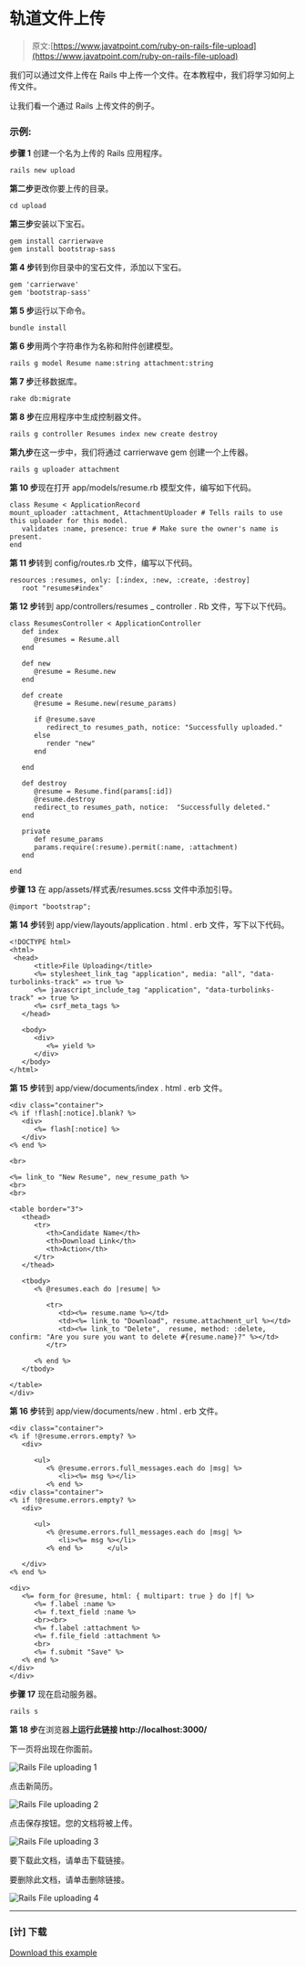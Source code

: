 # 轨道文件上传

> 原文:[https://www.javatpoint.com/ruby-on-rails-file-upload](https://www.javatpoint.com/ruby-on-rails-file-upload)

我们可以通过文件上传在 Rails 中上传一个文件。在本教程中，我们将学习如何上传文件。

让我们看一个通过 Rails 上传文件的例子。

### 示例:

**步骤 1** 创建一个名为上传的 Rails 应用程序。

```
rails new upload

```

**第二步**更改你要上传的目录。

```
cd upload

```

**第三步**安装以下宝石。

```
gem install carrierwave
gem install bootstrap-sass

```

**第 4 步**转到你目录中的宝石文件，添加以下宝石。

```
gem 'carrierwave' 
gem 'bootstrap-sass'

```

**第 5 步**运行以下命令。

```
bundle install

```

**第 6 步**用两个字符串作为名称和附件创建模型。

```
rails g model Resume name:string attachment:string

```

**第 7 步**迁移数据库。

```
rake db:migrate

```

**第 8 步**在应用程序中生成控制器文件。

```
rails g controller Resumes index new create destroy

```

**第九步**在这一步中，我们将通过 carrierwave gem 创建一个上传器。

```
rails g uploader attachment

```

**第 10 步**现在打开 app/models/resume.rb 模型文件，编写如下代码。

```
class Resume < ApplicationRecord 
mount_uploader :attachment, AttachmentUploader # Tells rails to use this uploader for this model. 
   validates :name, presence: true # Make sure the owner's name is present. 
end

```

**第 11 步**转到 config/routes.rb 文件，编写以下代码。

```
resources :resumes, only: [:index, :new, :create, :destroy] 
   root "resumes#index"

```

**第 12 步**转到 app/controllers/resumes _ controller . Rb 文件，写下以下代码。

```
class ResumesController < ApplicationController 
   def index 
      @resumes = Resume.all 
   end 

   def new 
      @resume = Resume.new 
   end 

   def create 
      @resume = Resume.new(resume_params) 

      if @resume.save 
         redirect_to resumes_path, notice: "Successfully uploaded." 
      else 
         render "new" 
      end 

   end 

   def destroy 
      @resume = Resume.find(params[:id]) 
      @resume.destroy 
      redirect_to resumes_path, notice:  "Successfully deleted." 
   end 

   private 
      def resume_params 
      params.require(:resume).permit(:name, :attachment) 
   end 

end

```

**步骤 13** 在 app/assets/样式表/resumes.scss 文件中添加引导。

```
@import "bootstrap";

```

**第 14 步**转到 app/view/layouts/application . html . erb 文件，写下以下代码。

```
<!DOCTYPE html> 
<html> 
 <head> 
      <title>File Uploading</title> 
      <%= stylesheet_link_tag "application", media: "all", "data-turbolinks-track" => true %> 
      <%= javascript_include_tag "application", "data-turbolinks-track" => true %> 
      <%= csrf_meta_tags %> 
   </head> 

   <body> 
      <div> 
         <%= yield %> 
      </div> 
   </body> 
</html>

```

**第 15 步**转到 app/view/documents/index . html . erb 文件。

```
<div class="container"> 
<% if !flash[:notice].blank? %> 
   <div> 
      <%= flash[:notice] %> 
   </div> 
<% end %> 

<br> 

<%= link_to "New Resume", new_resume_path %> 
<br> 
<br> 

<table border="3"> 
   <thead> 
      <tr> 
         <th>Candidate Name</th> 
         <th>Download Link</th> 
         <th>Action</th> 
      </tr> 
   </thead> 

   <tbody> 
      <% @resumes.each do |resume| %> 

         <tr> 
            <td><%= resume.name %></td> 
            <td><%= link_to "Download", resume.attachment_url %></td> 
            <td><%= link_to "Delete",  resume, method: :delete, confirm: "Are you sure you want to delete #{resume.name}?" %></td> 
         </tr> 

      <% end %> 
   </tbody> 

</table> 
</div>

```

**第 16 步**转到 app/view/documents/new . html . erb 文件。

```
<div class="container"> 
<% if !@resume.errors.empty? %> 
   <div> 

      <ul> 
         <% @resume.errors.full_messages.each do |msg| %> 
            <li><%= msg %></li> 
         <% end %> 
<div class="container"> 
<% if !@resume.errors.empty? %> 
   <div> 

      <ul> 
         <% @resume.errors.full_messages.each do |msg| %> 
            <li><%= msg %></li> 
         <% end %>      </ul> 

   </div> 
<% end %> 

<div> 
   <%= form_for @resume, html: { multipart: true } do |f| %> 
      <%= f.label :name %> 
      <%= f.text_field :name %> 
      <br><br> 
      <%= f.label :attachment %> 
      <%= f.file_field :attachment %> 
      <br> 
      <%= f.submit "Save" %> 
   <% end %> 
</div> 
</div>

```

**步骤 17** 现在启动服务器。

```
rails s

```

**第 18 步**在浏览器**上运行此链接 http://localhost:3000/**

下一页将出现在你面前。

![Rails File uploading 1 ](../Images/ba6c549a563c59f234a6aef500a897d2.png)

点击新简历。

![Rails File uploading 2 ](../Images/79d7c2eb11d871b5be1bc8caa70bdaa0.png)

点击保存按钮。您的文档将被上传。

![Rails File uploading 3 ](../Images/d24a0471b1e7020f8f88e726ea1ca2c1.png)

要下载此文档，请单击下载链接。

要删除此文档，请单击删除链接。

![Rails File uploading 4 ](../Images/8cd29e18f18e8ccfb76f4b14b025bf4f.png)

* * *

### [计] 下载

[Download this example](https://static.javatpoint.com/rubyonrails/src/FILE-UPLOAD.zip)